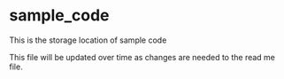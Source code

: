 # sample_code
This is the storage location of sample code

This file will be updated over time as changes are needed to the read me file.
